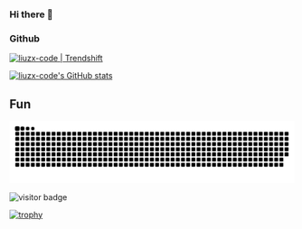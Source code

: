 ### Hi there 👋 

### Github
<a href="https://github.com/liuzx-code" target="_blank"><img src="https://trendshift.io/api/badge/developers/153" alt="liuzx-code | Trendshift" style="width: 250px; height: 55px;" width="250" height="55"/></a>

[![liuzx-code's GitHub stats](https://github-readme-stats.vercel.app/api?username=liuzx-code&show_icons=true&count_private=true&&hide=prs)](http://liuzx-code.com)

## Fun
![github contribution grid snake animation](https://raw.githubusercontent.com/xinthose/xinthose/output/github-contribution-grid-snake.svg)

![visitor badge](https://visitor-badge.glitch.me/badge?page_id=liuzx-code.liuzx-code)

[![trophy](https://github-profile-trophy.vercel.app/?username=liuzx-code&column=8)](http://liuzx-code.com)


